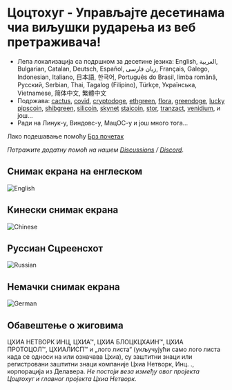 # Цоцтохуг - Управљајте десетинама чиа виљушки рударења из веб претраживача!
- Лепа локализација са подршком за десетине језика: English, العربية, Bulgarian, Catalan, Deutsch, Español, زبان فارسی, Français, Galego, Indonesian, Italiano, 日本語, 한국어, Português do Brasil, limba română, Русский, Serbian, Thai, Tagalog (Filipino), Türkçe, Українська, Vietnamese, 简体中文, 繁體中文
- Подржава: [cactus](https://github.com/raingggg/coctohug-cactus), [covid](https://github.com/raingggg/coctohug-covid), [cryptodoge](https://github.com/raingggg/coctohug-cryptodoge), [ethgreen](https://github.com/raingggg/coctohug-ethgreen), [flora](https://github.com/raingggg/coctohug-flora), [greendoge](https://github.com/raingggg/coctohug-greendoge), [lucky](https://github.com/raingggg/coctohug-lucky) [pipscoin](https://github.com/raingggg/coctohug-pipscoin), [shibgreen](https://github.com/raingggg/coctohug-shibgreen), [silicoin](https://github.com/raingggg/coctohug-silicoin), [skynet](https://github.com/raingggg/coctohug-skynet) [staicoin](https://github.com/raingggg/coctohug-staicoin), [stor](https://github.com/raingggg/coctohug-stor), [tranzact](https://github.com/raingggg/coctohug-tranzact), [venidium](https://github.com/raingggg/coctohug-venidium), и још...
- Ради на Линук-у, Виндовс-у, МацОС-у и још много тога...

Лако подешавање помоћу [Брз почетак](https://www.coctohug.xyz/)

*Потражите додатну помоћ на нашем [Discussions](https://github.com/raingggg/coctohug/discussions) / [Discord](https://discord.com/channels/914698944435613716/914698944435613718)*.

## Снимак екрана на енглеском
![English](https://raw.githubusercontent.com/raingggg/coctohug/main/images/coctohug-summary-en-min.png)

## Кинески снимак екрана
![Chinese](https://raw.githubusercontent.com/raingggg/coctohug/main/images/coctohug-summary-cn-min.png)

## Руссиан Сцреенсхот
![Russian](https://raw.githubusercontent.com/raingggg/coctohug/main/images/coctohug-summary-russian-min.png)

## Немачки снимак екрана
![German](https://raw.githubusercontent.com/raingggg/coctohug/main/images/coctohug-summary-german-min.png)


## Обавештење о жиговима
ЦХИА НЕТВОРК ИНЦ, ЦХИА™, ЦХИА БЛОЦКЦХАИН™, ЦХИА ПРОТОЦОЛ™, ЦХИАЛИСП™ и „лого листа“ (укључујући само лого листа када се односи на или означава Цхиа), су заштитни знаци или регистровани заштитни знаци компаније Цхиа Нетворк, Инц. ., корпорација из Делавера. *Не постоји веза између овог пројекта Цоцтохуг и главног пројекта Цхиа Нетворк.*
